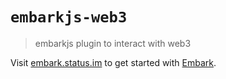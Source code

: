 # `embarkjs-web3`

> embarkjs plugin to interact with web3

Visit [embark.status.im](https://embark.status.im/) to get started with
[Embark](https://github.com/embark-framework/embark).
